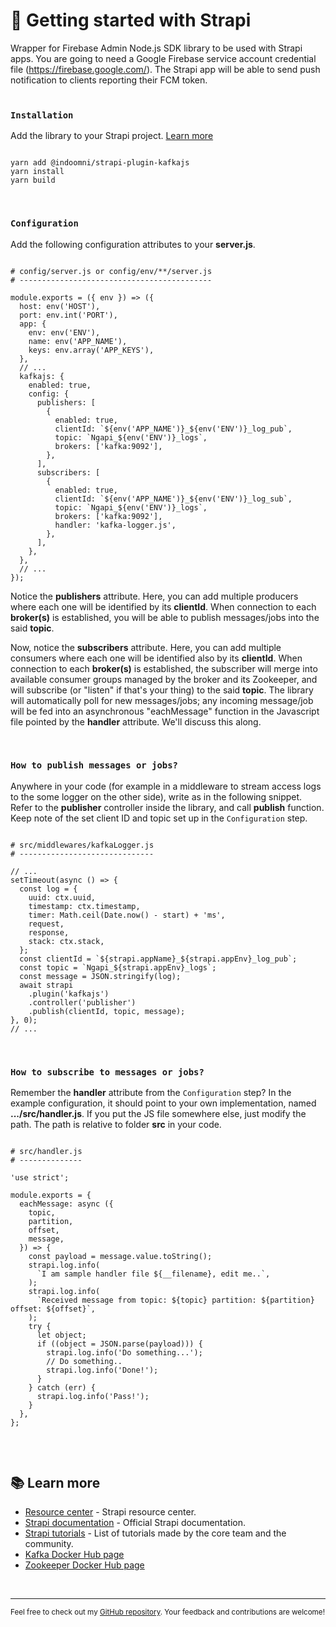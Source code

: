 # 🚀 Getting started with Strapi

Wrapper for Firebase Admin Node.js SDK library to be used with Strapi apps. You are going to need a Google Firebase service account credential file (https://firebase.google.com/). The Strapi app will be able to send push notification to clients reporting their FCM token.
<br/><br/>

### `Installation`

Add the library to your Strapi project. [Learn more](https://www.npmjs.com/package/@indoomni/strapi-plugin-kafkajs)

```

yarn add @indoomni/strapi-plugin-kafkajs
yarn install
yarn build

```

<br/>

### `Configuration`

Add the following configuration attributes to your **server.js**.

```

# config/server.js or config/env/**/server.js
# -------------------------------------------

module.exports = ({ env }) => ({
  host: env('HOST'),
  port: env.int('PORT'),
  app: {
    env: env('ENV'),
    name: env('APP_NAME'),
    keys: env.array('APP_KEYS'),
  },
  // ...
  kafkajs: {
    enabled: true,
    config: {
      publishers: [
        {
          enabled: true,
          clientId: `${env('APP_NAME')}_${env('ENV')}_log_pub`,
          topic: `Ngapi_${env('ENV')}_logs`,
          brokers: ['kafka:9092'],
        },
      ],
      subscribers: [
        {
          enabled: true,
          clientId: `${env('APP_NAME')}_${env('ENV')}_log_sub`,
          topic: `Ngapi_${env('ENV')}_logs`,
          brokers: ['kafka:9092'],
          handler: 'kafka-logger.js',
        },
      ],
    },
  },
  // ...
});

```

Notice the **publishers** attribute. Here, you can add multiple producers where each one will be identified by its **clientId**. When connection to each **broker(s)** is established, you will be able to publish messages/jobs into the said **topic**.

Now, notice the **subscribers** attribute. Here, you can add multiple consumers where each one will be identified also by its **clientId**. When connection to each **broker(s)** is established, the subscriber will merge into available consumer groups managed by the broker and its Zookeeper, and will subscribe (or "listen" if that's your thing) to the said **topic**. The library will automatically poll for new messages/jobs; any incoming message/job will be fed into an asynchronous "eachMessage" function in the Javascript file pointed by the **handler** attribute. We'll discuss this along.

<br/>

### `How to publish messages or jobs?`

Anywhere in your code (for example in a middleware to stream access logs to the some logger on the other side), write as in the following snippet. Refer to the **publisher** controller inside the library, and call **publish** function. Keep note of the set client ID and topic set up in the `Configuration` step.

```

# src/middlewares/kafkaLogger.js
# ------------------------------

// ...
setTimeout(async () => {
  const log = {
    uuid: ctx.uuid,
    timestamp: ctx.timestamp,
    timer: Math.ceil(Date.now() - start) + 'ms',
    request,
    response,
    stack: ctx.stack,
  };
  const clientId = `${strapi.appName}_${strapi.appEnv}_log_pub`;
  const topic = `Ngapi_${strapi.appEnv}_logs`;
  const message = JSON.stringify(log);
  await strapi
    .plugin('kafkajs')
    .controller('publisher')
    .publish(clientId, topic, message);
}, 0);
// ...

```

<br/>

### `How to subscribe to messages or jobs?`

Remember the **handler** attribute from the `Configuration` step? In the example configuration, it should point to your own implementation, named **.../src/handler.js**. If you put the JS file somewhere else, just modify the path. The path is relative to folder **src** in your code.

```

# src/handler.js
# --------------

'use strict';

module.exports = {
  eachMessage: async ({
    topic,
    partition,
    offset,
    message,
  }) => {
    const payload = message.value.toString();
    strapi.log.info(
      `I am sample handler file ${__filename}, edit me..`,
    );
    strapi.log.info(
      `Received message from topic: ${topic} partition: ${partition} offset: ${offset}`,
    );
    try {
      let object;
      if ((object = JSON.parse(payload))) {
        strapi.log.info('Do something...');
        // Do something..
        strapi.log.info('Done!');
      }
    } catch (err) {
      strapi.log.info('Pass!');
    }
  },
};


```

<br/>

## 📚 Learn more

- [Resource center](https://strapi.io/resource-center) - Strapi resource center.
- [Strapi documentation](https://docs.strapi.io) - Official Strapi documentation.
- [Strapi tutorials](https://strapi.io/tutorials) - List of tutorials made by the core team and the community.
- [Kafka Docker Hub page](https://hub.docker.com/r/confluentinc/cp-kafka/)
- [Zookeeper Docker Hub page](https://hub.docker.com/_/zookeeper)

<br/>

---

<sub>Feel free to check out my [GitHub repository](https://github.com/indoomni/strapi-plugin-kafkajs). Your feedback and contributions are welcome!</sub>

